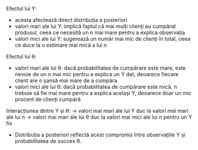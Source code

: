 Efectul lui Y:
- acesta afectează direct distribuția a posteriori
- valori mari ale lui Y: implică faptul că mai mulți clienți au cumpărat produsul, ceea ce necesită un n mai mare pentru a explica observația
- valori mici ale lui Y: sugerează un număr mai mic de clienți în total, ceea ce duce la o estimare mai mică a lui n

Efectul lui θ:
- valori mari ale lui θ: dacă probabilitatea de cumpărare este mare, este nevoie de un n mai mic pentru a explica un Y dat, deoarece fiecare client are o șansă mai mare de a cumpăra
- valori mici ale lui θ: dacă probabilitatea de cumpărare este mică, n trebuie să fie mai mare pentru a explica același Y, deoarece doar un mic procent de clienți cumpără


Interacțiunea dintre Y și θ:
-> valori mai mari ale lui Y duc la valori mai mari ale lui n
-> valori mai mari ale lui θ duc la valori mai mici ale lui n pentru un Y fix
- Distribuția a posteriori reflectă acest compromis între observațiile Y și probabilitatea de succes θ.


